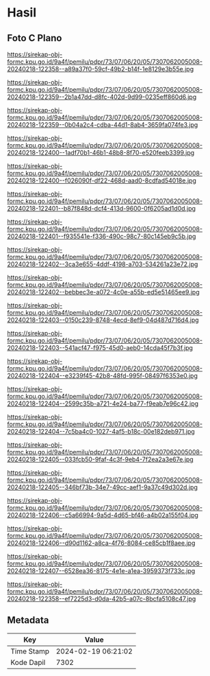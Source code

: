 # Hasil

## Foto C Plano

https://sirekap-obj-formc.kpu.go.id/9a4f/pemilu/pdpr/73/07/06/20/05/7307062005008-20240218-122358--a89a37f0-59cf-49b2-b14f-1e8129e3b55e.jpg

https://sirekap-obj-formc.kpu.go.id/9a4f/pemilu/pdpr/73/07/06/20/05/7307062005008-20240218-122359--2b1a47dd-d8fc-402d-9d99-0235eff860d6.jpg

https://sirekap-obj-formc.kpu.go.id/9a4f/pemilu/pdpr/73/07/06/20/05/7307062005008-20240218-122359--0b04a2c4-cdba-44d1-8ab4-3659fa074fe3.jpg

https://sirekap-obj-formc.kpu.go.id/9a4f/pemilu/pdpr/73/07/06/20/05/7307062005008-20240218-122400--1adf70b1-46b1-48b8-8f70-e520feeb3399.jpg

https://sirekap-obj-formc.kpu.go.id/9a4f/pemilu/pdpr/73/07/06/20/05/7307062005008-20240218-122400--f026090f-df22-468d-aad0-8cdfad54018e.jpg

https://sirekap-obj-formc.kpu.go.id/9a4f/pemilu/pdpr/73/07/06/20/05/7307062005008-20240218-122401--b87f848d-dcf4-413d-9600-0f6205ad1d0d.jpg

https://sirekap-obj-formc.kpu.go.id/9a4f/pemilu/pdpr/73/07/06/20/05/7307062005008-20240218-122401--f935541e-f336-490c-98c7-80c145eb9c5b.jpg

https://sirekap-obj-formc.kpu.go.id/9a4f/pemilu/pdpr/73/07/06/20/05/7307062005008-20240218-122402--3ca3e655-4ddf-4198-a703-534261a23e72.jpg

https://sirekap-obj-formc.kpu.go.id/9a4f/pemilu/pdpr/73/07/06/20/05/7307062005008-20240218-122402--bebbec3e-a072-4c0e-a55b-ed5e51465ee9.jpg

https://sirekap-obj-formc.kpu.go.id/9a4f/pemilu/pdpr/73/07/06/20/05/7307062005008-20240218-122403--0150c239-8748-4ecd-8ef9-04d487d716d4.jpg

https://sirekap-obj-formc.kpu.go.id/9a4f/pemilu/pdpr/73/07/06/20/05/7307062005008-20240218-122403--541acf47-f975-45d0-aeb0-14cda45f7b3f.jpg

https://sirekap-obj-formc.kpu.go.id/9a4f/pemilu/pdpr/73/07/06/20/05/7307062005008-20240218-122404--e3239f45-42b8-48fd-995f-08497f6353e0.jpg

https://sirekap-obj-formc.kpu.go.id/9a4f/pemilu/pdpr/73/07/06/20/05/7307062005008-20240218-122404--2599c35b-a721-4e24-ba77-f9eab7e96c42.jpg

https://sirekap-obj-formc.kpu.go.id/9a4f/pemilu/pdpr/73/07/06/20/05/7307062005008-20240218-122404--7c5ba4c0-1027-4af5-b18c-00e182deb971.jpg

https://sirekap-obj-formc.kpu.go.id/9a4f/pemilu/pdpr/73/07/06/20/05/7307062005008-20240218-122405--033fcb50-9faf-4c3f-9eb4-7f2ea2a3e67e.jpg

https://sirekap-obj-formc.kpu.go.id/9a4f/pemilu/pdpr/73/07/06/20/05/7307062005008-20240218-122405--346bf73b-34e7-49cc-aef1-9a37c49d302d.jpg

https://sirekap-obj-formc.kpu.go.id/9a4f/pemilu/pdpr/73/07/06/20/05/7307062005008-20240218-122406--c5a66994-9a5d-4d65-bf46-a4b02a155f04.jpg

https://sirekap-obj-formc.kpu.go.id/9a4f/pemilu/pdpr/73/07/06/20/05/7307062005008-20240218-122406--d90d1162-a8ca-4f76-8084-ce85cb1f8aee.jpg

https://sirekap-obj-formc.kpu.go.id/9a4f/pemilu/pdpr/73/07/06/20/05/7307062005008-20240218-122407--6528ea36-8175-4e1e-a1ea-3959373f733c.jpg

https://sirekap-obj-formc.kpu.go.id/9a4f/pemilu/pdpr/73/07/06/20/05/7307062005008-20240218-122358--ef7225d3-d0da-42b5-a07c-8bcfa5108c47.jpg


## Metadata

| Key        | Value               |
| ---------- | ------------------- |
| Time Stamp | 2024-02-19 06:21:02 |
| Kode Dapil | 7302                |




